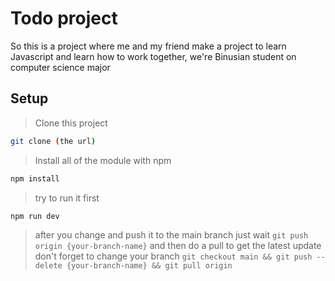 # Todo project

So this is a project where me and my friend make a project to learn Javascript and learn how to work together, 
we're Binusian student on computer science major

## Setup
> Clone this project
```sh
git clone (the url)
```
> Install all of the module with npm
```sh
npm install
```
> try to run it first
```sh
npm run dev
```
> after you change and push it to the main branch just wait
`git push  origin {your-branch-name}`
> and then do a pull to get the latest update don't forget to change your branch
`git checkout main && git push --delete {your-branch-name} && git pull origin` 

